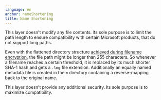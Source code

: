 ```yaml
---
language: en
anchor: nameShortening
title: Name Shortening
---
```

<p class="lead">This layer doesn&apos;t modify any file contents. Its sole purpose is to limit the path length to ensure compatibility with certain Microsoft products, that do not support long paths.</p>

Even with the flattened directory structure [achieved during filename encryption](#nameEncryption), the file path might be longer than 255 characters. So whenever a filename reaches a certain threshold, it is replaced by its much shorter SHA-1 hash and gets a <code>.lng</code> file extension. Additionally an equally named metadata file is created in the <code>m</code> directory containing a reverse-mapping back to the original name.

This layer doesn&apos;t provide any additional security. Its sole purpose is to maximize compatibility.
